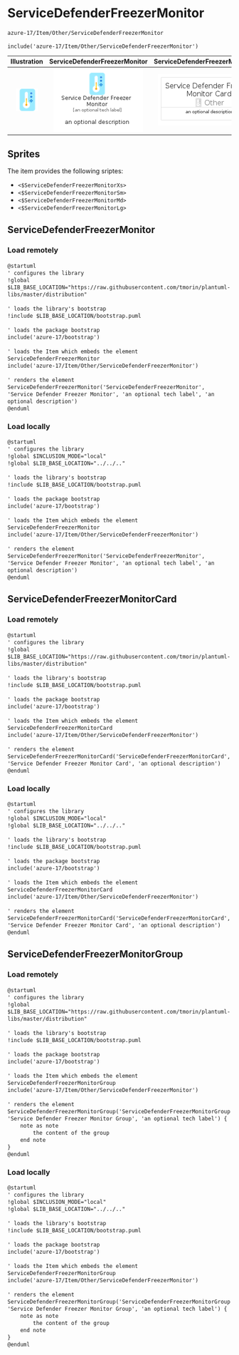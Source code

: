 # ServiceDefenderFreezerMonitor


```text
azure-17/Item/Other/ServiceDefenderFreezerMonitor
```

```text
include('azure-17/Item/Other/ServiceDefenderFreezerMonitor')
```



| Illustration | ServiceDefenderFreezerMonitor | ServiceDefenderFreezerMonitorCard | ServiceDefenderFreezerMonitorGroup |
| :---: | :---: | :---: | :---: |
| ![illustration for Illustration](../../../azure-17/Item/Other/ServiceDefenderFreezerMonitor.png) | ![illustration for ServiceDefenderFreezerMonitor](../../../azure-17/Item/Other/ServiceDefenderFreezerMonitor.Local.png) | ![illustration for ServiceDefenderFreezerMonitorCard](../../../azure-17/Item/Other/ServiceDefenderFreezerMonitorCard.Local.png) | ![illustration for ServiceDefenderFreezerMonitorGroup](../../../azure-17/Item/Other/ServiceDefenderFreezerMonitorGroup.Local.png) |



## Sprites
The item provides the following sriptes:

- `<$ServiceDefenderFreezerMonitorXs>`
- `<$ServiceDefenderFreezerMonitorSm>`
- `<$ServiceDefenderFreezerMonitorMd>`
- `<$ServiceDefenderFreezerMonitorLg>`





## ServiceDefenderFreezerMonitor

### Load remotely
```plantuml
@startuml
' configures the library
!global $LIB_BASE_LOCATION="https://raw.githubusercontent.com/tmorin/plantuml-libs/master/distribution"

' loads the library's bootstrap
!include $LIB_BASE_LOCATION/bootstrap.puml

' loads the package bootstrap
include('azure-17/bootstrap')

' loads the Item which embeds the element ServiceDefenderFreezerMonitor
include('azure-17/Item/Other/ServiceDefenderFreezerMonitor')

' renders the element
ServiceDefenderFreezerMonitor('ServiceDefenderFreezerMonitor', 'Service Defender Freezer Monitor', 'an optional tech label', 'an optional description')
@enduml
```

### Load locally
```plantuml
@startuml
' configures the library
!global $INCLUSION_MODE="local"
!global $LIB_BASE_LOCATION="../../.."

' loads the library's bootstrap
!include $LIB_BASE_LOCATION/bootstrap.puml

' loads the package bootstrap
include('azure-17/bootstrap')

' loads the Item which embeds the element ServiceDefenderFreezerMonitor
include('azure-17/Item/Other/ServiceDefenderFreezerMonitor')

' renders the element
ServiceDefenderFreezerMonitor('ServiceDefenderFreezerMonitor', 'Service Defender Freezer Monitor', 'an optional tech label', 'an optional description')
@enduml
```

## ServiceDefenderFreezerMonitorCard

### Load remotely
```plantuml
@startuml
' configures the library
!global $LIB_BASE_LOCATION="https://raw.githubusercontent.com/tmorin/plantuml-libs/master/distribution"

' loads the library's bootstrap
!include $LIB_BASE_LOCATION/bootstrap.puml

' loads the package bootstrap
include('azure-17/bootstrap')

' loads the Item which embeds the element ServiceDefenderFreezerMonitorCard
include('azure-17/Item/Other/ServiceDefenderFreezerMonitor')

' renders the element
ServiceDefenderFreezerMonitorCard('ServiceDefenderFreezerMonitorCard', 'Service Defender Freezer Monitor Card', 'an optional description')
@enduml
```

### Load locally
```plantuml
@startuml
' configures the library
!global $INCLUSION_MODE="local"
!global $LIB_BASE_LOCATION="../../.."

' loads the library's bootstrap
!include $LIB_BASE_LOCATION/bootstrap.puml

' loads the package bootstrap
include('azure-17/bootstrap')

' loads the Item which embeds the element ServiceDefenderFreezerMonitorCard
include('azure-17/Item/Other/ServiceDefenderFreezerMonitor')

' renders the element
ServiceDefenderFreezerMonitorCard('ServiceDefenderFreezerMonitorCard', 'Service Defender Freezer Monitor Card', 'an optional description')
@enduml
```

## ServiceDefenderFreezerMonitorGroup

### Load remotely
```plantuml
@startuml
' configures the library
!global $LIB_BASE_LOCATION="https://raw.githubusercontent.com/tmorin/plantuml-libs/master/distribution"

' loads the library's bootstrap
!include $LIB_BASE_LOCATION/bootstrap.puml

' loads the package bootstrap
include('azure-17/bootstrap')

' loads the Item which embeds the element ServiceDefenderFreezerMonitorGroup
include('azure-17/Item/Other/ServiceDefenderFreezerMonitor')

' renders the element
ServiceDefenderFreezerMonitorGroup('ServiceDefenderFreezerMonitorGroup', 'Service Defender Freezer Monitor Group', 'an optional tech label') {
    note as note
        the content of the group
    end note
}
@enduml
```

### Load locally
```plantuml
@startuml
' configures the library
!global $INCLUSION_MODE="local"
!global $LIB_BASE_LOCATION="../../.."

' loads the library's bootstrap
!include $LIB_BASE_LOCATION/bootstrap.puml

' loads the package bootstrap
include('azure-17/bootstrap')

' loads the Item which embeds the element ServiceDefenderFreezerMonitorGroup
include('azure-17/Item/Other/ServiceDefenderFreezerMonitor')

' renders the element
ServiceDefenderFreezerMonitorGroup('ServiceDefenderFreezerMonitorGroup', 'Service Defender Freezer Monitor Group', 'an optional tech label') {
    note as note
        the content of the group
    end note
}
@enduml
```


